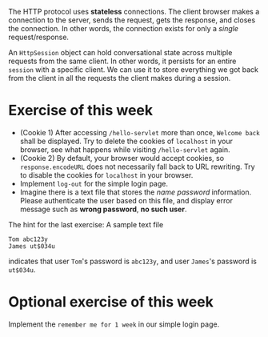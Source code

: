 The HTTP protocol uses **stateless** connections. The client browser makes a connection to the server, sends the request, gets the response, and closes the connection. In other words, the connection exists for only a *single* request/response.

An `HttpSession` object can hold conversational state across multiple requests from the same client. In other words, it persists for an entire `session` with a specific client. We can use it to store everything we got back from the client in all the requests the client makes during a session.


# Exercise of this week
- (Cookie 1) After accessing `/hello-servlet` more than once, `Welcome back` shall be displayed. Try to delete the cookies of `localhost` in your browser, see what happens while visiting `/hello-servlet` again.
- (Cookie 2) By default, your browser would accept cookies, so `response.encodeURL` does not necessarily fall back to URL rewriting. Try to disable the cookies for `localhost` in your browser.
- Implement `log-out` for the simple login page.
- Imagine there is a text file that stores the *name password* information. Please authenticate the user based on this file, and display error message such as **wrong password**, **no such user**.

The hint for the last exercise: A sample text file

```
Tom abc123y
James ut$034u
```
indicates that user `Tom`'s password is `abc123y`, and user `James`'s password is `ut$034u`.

# Optional exercise of this week
Implement the `remember me for 1 week` in our simple login page.